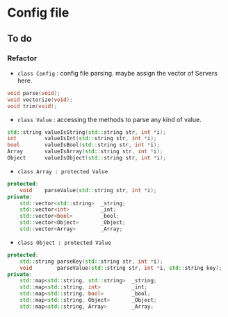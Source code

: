 # Config file
## To do
### Refactor
* `class Config` : config file parsing. maybe assign the vector of Servers here.
```c++ 
void parse(void);
void vectorize(void);
void trim(void);
```
    
* `class Value` : accessing the methods to parse any kind of value.
```c++ 
std::string valueIsString(std::string str, int *i);
int         valueIsInt(std::string str, int *i);
bool        valueIsBool(std::string str, int *i);
Array       valueIsArray(std::string str, int *i);
Object      valueIsObject(std::string str, int *i);
```

* `class Array : protected Value`
```c++
protected:
    void    parseValue(std::string str, int *i);
private:
    std::vector<std::string>  _string;
    std::vector<int>          _int;
    std::vector<bool>         _bool;
    std::vector<Object>       _Object;
    std::vector<Array>        _Array;
```

* `class Object : protected Value`
```c++
protected:
    std::string parseKey(std::string str, int *i);
    void        parseValue(std::string str, int *i, std::string key);
private:
    std::map<std::string, std::string>  _string;
    std::map<std::string, int>          _int;
    std::map<std::string, bool>         _bool;
    std::map<std::string, Object>       _Object;
    std::map<std::string, Array>        _Array;
```
